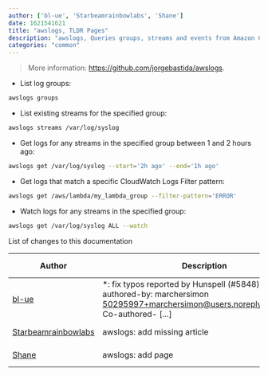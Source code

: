 ```yaml
---
author: ['bl-ue', 'Starbeamrainbowlabs', 'Shane']
date: 1621541621
title: "awslogs, TLDR Pages"
description: "awslogs, Queries groups, streams and events from Amazon CloudWatch logs."
categories: "common"
---
```

> More information: <https://github.com/jorgebastida/awslogs>.

- List log groups:

```bash
awslogs groups
```

- List existing streams for the specified group:

```bash
awslogs streams /var/log/syslog
```

- Get logs for any streams in the specified group between 1 and 2 hours ago:

```bash
awslogs get /var/log/syslog --start='2h ago' --end='1h ago'
```

- Get logs that match a specific CloudWatch Logs Filter pattern:

```bash
awslogs get /aws/lambda/my_lambda_group --filter-pattern='ERROR'
```

- Watch logs for any streams in the specified group:

```bash
awslogs get /var/log/syslog ALL --watch
```
List of changes to this documentation


Author | Description | ISO 8601 Date | GitHub link
------|-----|-----|-----
[bl-ue](mailto:54780737+bl-ue@users.noreply.github.com) | *: fix typos reported by Hunspell (#5848) Co-authored-by: marchersimon <50295997+marchersimon@users.noreply.github.com> Co-authored- [...] | 2021-05-20T22:13:41 | [8ebd171d6f00](https://github.com/tldr-pages/tldr/commit/8ebd171d6f001698709fefc02b1fd5cc9f3a99c4)
[Starbeamrainbowlabs](mailto:sbrl@starbeamrainbowlabs.com) | awslogs: add missing article | 2020-08-10T01:33:41 | [769555f8a70b](https://github.com/tldr-pages/tldr/commit/769555f8a70b8aeaeff05610ff9576862e98154b)
[Shane](mailto:shane@shanedowling.com) | awslogs: add page | 2020-08-10T01:33:41 | [1fdd0754d43a](https://github.com/tldr-pages/tldr/commit/1fdd0754d43aa551d288c90325583c3ce5b4b8b7)

